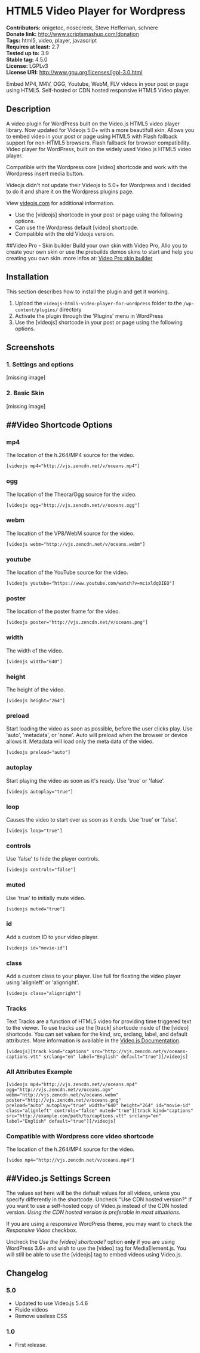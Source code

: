 # HTML5 Video Player for Wordpress 
**Contributors:** onigetoc, nosecreek, Steve Heffernan, schnere  
**Donate link:** http://www.scriptsmashup.com/donation  
**Tags:** html5, video, player, javascript  
**Requires at least:** 2.7  
**Tested up to:** 3.9  
**Stable tag:** 4.5.0  
**License:** LGPLv3  
**License URI:** http://www.gnu.org/licenses/lgpl-3.0.html  

Embed MP4, M4V, OGG, Youtube, WebM, FLV videos in your post or page using HTML5. Self-hosted or CDN hosted responsive HTML5 Video player.


## Description 

A video plugin for WordPress built on the Video.js HTML5 video player library. Now updated for Videojs 5.0+ with a more beautifull skin. Allows you to embed video in your post or page using HTML5 with Flash fallback support for non-HTML5 browsers. Flash fallback for browser compatibility. Video player for WordPress, built on the widely used Video.js HTML5 video player. 

Compatible with the Wordpress core [video] shortcode and work with the Wordpress insert media button.

Videojs didn't not update their Videojs to 5.0+ for Wordpress and i decided to do it and share it on the Wordpress plugins page.

View [videojs.com](http://videojs.com) for additional information.

* Use the [videojs] shortcode in your post or page using the following options.
* Can use the Wordpress default [video] shortcode.
* Compatible with the old Videojs version.

##Video Pro - Skin builder
Build your own skin with Video Pro, Allo you to create your own skin or use the prebuilds demos skins to start and help you creating you own skin.
more infos at: [Video Pro skin builder](http://www.scriptsmashup.com/product/video-pro-skin-builder) 


## Installation 

This section describes how to install the plugin and get it working.

1. Upload the `videojs-html5-video-player-for-wordpress` folder to the `/wp-content/plugins/` directory
2. Activate the plugin through the 'Plugins' menu in WordPress
3. Use the [videojs] shortcode in your post or page using the following options.


## Screenshots 

### 1. Settings and options
[missing image]

### 2. Basic Skin
[missing image]


##Video Shortcode Options
-------------------------

### mp4
The location of the h.264/MP4 source for the video.
    
    [videojs mp4="http://vjs.zencdn.net/v/oceans.mp4"]

### ogg
The location of the Theora/Ogg source for the video.

    [videojs ogg="http://vjs.zencdn.net/v/oceans.ogg"]

### webm
The location of the VP8/WebM source for the video.

    [videojs webm="http://vjs.zencdn.net/v/oceans.webm"]
    
### youtube
The location of the YouTube source for the video.

    [videojs youtube="https://www.youtube.com/watch?v=mcixldqDIEQ"]

### poster
The location of the poster frame for the video.

    [videojs poster="http://vjs.zencdn.net/v/oceans.png"]

### width
The width of the video.

    [videojs width="640"]

### height
The height of the video.

    [videojs height="264"]

### preload
Start loading the video as soon as possible, before the user clicks play.
Use 'auto', 'metadata', or 'none'. Auto will preload when the browser or device allows it. Metadata will load only the meta data of the video.

    [videojs preload="auto"]

### autoplay
Start playing the video as soon as it's ready. Use 'true' or 'false'.

    [videojs autoplay="true"]

### loop
Causes the video to start over as soon as it ends. Use 'true' or 'false'.

    [videojs loop="true"]

### controls
Use 'false' to hide the player controls.

    [videojs controls="false"]

### muted
Use 'true' to initially mute video.

    [videojs muted="true"]
        
### id
Add a custom ID to your video player.

    [videojs id="movie-id"]
    
### class
Add a custom class to your player. Use full for floating the video player using 'alignleft' or 'alignright'.

    [videojs class="alignright"]

### Tracks
Text Tracks are a function of HTML5 video for providing time triggered text to the viewer. To use tracks use the [track] shortcode inside of the [video] shortcode. You can set values for the kind, src, srclang, label, and default attributes. More information is available in the [Video.js Documentation](http://videojs.com/docs/tracks/).

    [videojs][track kind="captions" src="http://vjs.zencdn.net/v/oceans-captions.vtt" srclang="en" label="English" default="true"][/videojs]

### All Attributes Example

    [videojs mp4="http://vjs.zencdn.net/v/oceans.mp4" ogg="http://vjs.zencdn.net/v/oceans.ogv" webm="http://vjs.zencdn.net/v/oceans.webm" poster="http://vjs.zencdn.net/v/oceans.png" 
	preload="auto" autoplay="true" width="640" height="264" id="movie-id" class="alignleft" controls="false" muted="true"][track kind="captions" src="http://example.com/path/to/captions.vtt" srclang="en" label="English" default="true"][/videojs]
	
### Compatible with Wordpress core video shortcode
The location of the h.264/MP4 source for the video.
    
    [video mp4="http://vjs.zencdn.net/v/oceans.mp4"]
    

##Video.js Settings Screen
--------------------------
The values set here will be the default values for all videos, unless you specify differently in the shortcode. Uncheck "Use CDN hosted version?" if you want to use a self-hosted copy of Video.js instead of the CDN hosted version. *Using the CDN hosted version is preferable in most situations.*

If you are using a responsive WordPress theme, you may want to check the *Responsive Video* checkbox.

Uncheck the *Use the [video] shortcode?* option __only__ if you are using WordPress 3.6+ and wish to use the [video] tag for MediaElement.js. You will still be able to use the [videojs] tag to embed videos using Video.js.



## Changelog 


### 5.0 

* Updated to use Video.js 5.4.6
* Fluide videos
* Remove useless CSS


### 1.0 

* First release.
